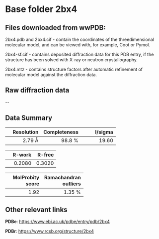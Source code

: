 # Base folder 2bx4

## Files downloaded from wwPDB:

2bx4.pdb and 2bx4.cif - contain the coordinates of the threedimensional molecular model, and can be viewed with, for example, Coot or Pymol.

2bx4-sf.cif - contains deposited diffraction data for this PDB entry, if the structure has been solved with X-ray or neutron crystallography.

2bx4.mtz - contains structure factors after automatic refinement of molecular model against the diffraction data.

## Raw diffraction data

--<br> 

## Data Summary
|   | Resolution | Completeness| I/sigma |
|---|-------------:|----------------:|--------------:|
|   |2.79 Å|98.8  %|<img width=50/>19.60|

|   | **R-work**| **R-free**   
|---|-------------:|----------------:|           
||0.2080|0.3020|

|   |**MolProbity<br>score**| **Ramachandran<br>outliers** 
|---|-------------:|----------------:|
||1.92|1.35 %|

## Other relevant links 
**PDBe**:  https://www.ebi.ac.uk/pdbe/entry/pdb/2bx4
 
**PDBr**: https://www.rcsb.org/structure/2bx4 

